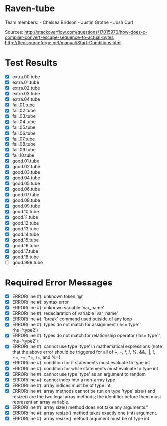 Raven-tube
==========
Team members:       - Chelsea Bridson
                    - Justin Grothe
                    - Josh Curl
                    
Sources:
http://stackoverflow.com/questions/17015970/how-does-c-compiler-convert-escape-sequence-to-actual-bytes
http://flex.sourceforge.net/manual/Start-Conditions.html

Test Results
==========
- [x] extra.00.tube
- [x] extra.01.tube
- [x] extra.02.tube
- [x] extra.03.tube
- [x] extra.04.tube
- [x] fail.01.tube
- [x] fail.02.tube
- [x] fail.03.tube
- [x] fail.04.tube
- [x] fail.05.tube
- [x] fail.06.tube
- [x] fail.07.tube
- [x] fail.08.tube
- [x] fail.09.tube
- [x] fail.10.tube
- [x] good.01.tube
- [x] good.02.tube
- [x] good.03.tube
- [x] good.04.tube
- [x] good.05.tube
- [x] good.06.tube
- [x] good.07.tube
- [x] good.08.tube
- [x] good.09.tube
- [x] good.10.tube
- [x] good.11.tube
- [x] good.12.tube
- [x] good.13.tube
- [x] good.14.tube
- [x] good.15.tube 
- [x] good.16.tube
- [x] good.17.tube
- [x] good.18.tube
- [ ] good.999.tube

Required Error Messages 
====================

- [x] ERROR(line #): unknown token '@'
- [x] ERROR(line #): syntax error
- [x] ERROR(line #): unknown variable 'var_name'
- [x] ERROR(line #): redeclaration of variable 'var_name' 
- [x] ERROR(line #): 'break' command used outside of any loop
- [x] ERROR(line #): types do not match for assignment (lhs='type1', rhs='type2')
- [x] ERROR(line #): types do not match for relationship operator (lhs='type1', rhs='type2')
- [x] ERROR(line #): cannot use type 'type' in mathematical expressions
          (note that the above error should be triggered for all of +, -, *, /, %, &&, ||, !, +=, -=, *=, /=, and %=)
- [x] ERROR(line #): condition for if statements must evaluate to type int
- [x] ERROR(line #): condition for while statements must evaluate to type int
- [x] ERROR(line #): cannot use type 'type' as an argument to random 
- [x] ERROR(line #): cannot index into a non-array type
- [x] ERROR(line #): array indices must be of type int
- [x] ERROR(line #): array methods cannot be run on type 'type'
          size() and resize() are the two legal array methods; the identifier before them must represent an array variable.
- [x] ERROR(line #): array size() method does not take any arguments."
- [x] ERROR(line #): array resize() method takes exactly one (int) argument.
- [x] ERROR(line #): array resize() method argument must be of type int. 
